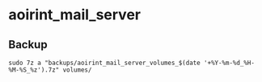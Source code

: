# aoirint_mail_server

## Backup

```shell
sudo 7z a "backups/aoirint_mail_server_volumes_$(date '+%Y-%m-%d_%H-%M-%S_%z').7z" volumes/
```
